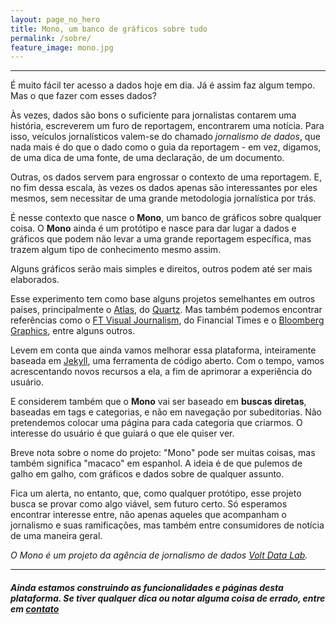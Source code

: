 ```yaml
---
layout: page_no_hero
title: Mono, um banco de gráficos sobre tudo
permalink: /sobre/
feature_image: mono.jpg
---
```


___

É muito fácil ter acesso a dados hoje em dia. Já é assim faz algum tempo. Mas o que fazer com esses dados?

Às vezes, dados são bons o suficiente para jornalistas contarem uma história, escreverem um furo de reportagem, encontrarem uma notícia. Para isso, veículos jornalísticos valem-se do chamado *jornalismo de dados*, que nada mais é do que o dado como o guia da reportagem - em vez, digamos, de uma dica de uma fonte, de uma declaração, de um documento.

Outras, os dados servem para engrossar o contexto de uma reportagem. E, no fim dessa escala, às vezes os dados apenas são interessantes por eles mesmos, sem necessitar de uma grande metodologia jornalística por trás.

É nesse contexto que nasce o **Mono**, um banco de gráficos sobre qualquer coisa. O **Mono** ainda é um protótipo e nasce para dar lugar a dados e gráficos que podem não levar a uma grande reportagem específica, mas trazem algum tipo de conhecimento mesmo assim.

Alguns gráficos serão mais simples e direitos, outros podem até ser mais elaborados.

Esse experimento tem como base alguns projetos semelhantes em outros países, principalmente o [Atlas](https://www.theatlas.com), do [Quartz](https://qz.com/). Mas também podemos encontrar referências como o [FT Visual Journalism](https://www.ft.com/visual-journalism), do Financial Times e o [Bloomberg Graphics](https://www.bloomberg.com/graphics), entre alguns outros.

Levem em conta que ainda vamos melhorar essa plataforma, inteiramente baseada em [Jekyll](https://jekyllrb.com/), uma ferramenta de código aberto. Com o tempo, vamos acrescentando novos recursos a ela, a fim de aprimorar a experiência do usuário.

E considerem também que o **Mono** vai ser baseado em **buscas diretas**, baseadas em tags e categorias, e não em navegação por subeditorias. Não pretendemos colocar uma página para cada categoria que criarmos. O interesse do usuário é que guiará o que ele quiser ver.

Breve nota sobre o nome do projeto: "Mono" pode ser muitas coisas, mas também significa "macaco" em espanhol. A ideia é de que pulemos de galho em galho, com gráficos e dados sobre de qualquer assunto.

Fica um alerta, no entanto, que, como qualquer protótipo, esse projeto busca se provar como algo viável, sem futuro certo. Só esperamos encontrar interesse entre, não apenas aqueles que acompanham o jornalismo e suas ramificações, mas também entre consumidores de notícia de uma maneira geral.

*O Mono é um projeto da agência de jornalismo de dados [Volt Data Lab](https://voltdata.info).*

---

##### **Ainda estamos construindo as funcionalidades e páginas desta plataforma. Se tiver qualquer dica ou notar alguma coisa de errado, entre em [contato](/contato)**
